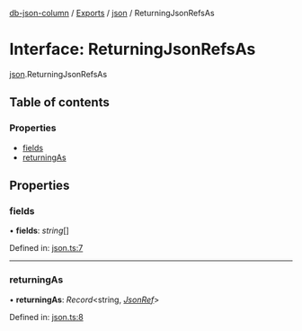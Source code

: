 [db-json-column](../README.md) / [Exports](../modules.md) / [json](../modules/json.md) / ReturningJsonRefsAs

# Interface: ReturningJsonRefsAs

[json](../modules/json.md).ReturningJsonRefsAs

## Table of contents

### Properties

- [fields](json.returningjsonrefsas.md#fields)
- [returningAs](json.returningjsonrefsas.md#returningas)

## Properties

### fields

• **fields**: *string*[]

Defined in: [json.ts:7](https://github.com/wholebuzz/db-json-column/blob/master/src/json.ts#L7)

___

### returningAs

• **returningAs**: *Record*<string, [*JsonRef*](json.jsonref.md)\>

Defined in: [json.ts:8](https://github.com/wholebuzz/db-json-column/blob/master/src/json.ts#L8)
